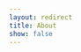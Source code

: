 ```yaml
---
layout: redirect
title: About
show: false
---
```


<script>
window.onload = () => {
  window.location.href = '/docs/about'
}
</script>